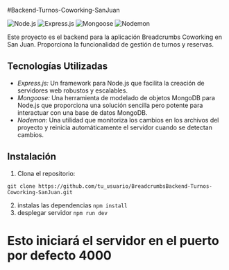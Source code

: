 #Backend-Turnos-Coworking-SanJuan

![Node.js](https://img.shields.io/badge/Node.js-14.17.3-green)
![Express.js](https://img.shields.io/badge/Express.js-4.17.1-blue)
![Mongoose](https://img.shields.io/badge/Mongoose-6.0.11-yellow)
![Nodemon](https://img.shields.io/badge/Nodemon-2.0.15-red)

Este proyecto es el backend para la aplicación Breadcrumbs Coworking en San Juan. Proporciona la funcionalidad de gestión de turnos y reservas.

## Tecnologías Utilizadas

- *Express.js:* Un framework para Node.js que facilita la creación de servidores web robustos y escalables.
- *Mongoose:* Una herramienta de modelado de objetos MongoDB para Node.js que proporciona una solución sencilla pero potente para interactuar con una base de datos MongoDB.
- *Nodemon:* Una utilidad que monitoriza los cambios en los archivos del proyecto y reinicia automáticamente el servidor cuando se detectan cambios.

## Instalación

1. Clona el repositorio:
```
git clone https://github.com/tu_usuario/BreadcrumbsBackend-Turnos-Coworking-SanJuan.git
```
2. instalas las dependencias ```npm install```
3. desplegar servidor ```npm run dev```

# Esto iniciará el servidor en el puerto por defecto 4000
